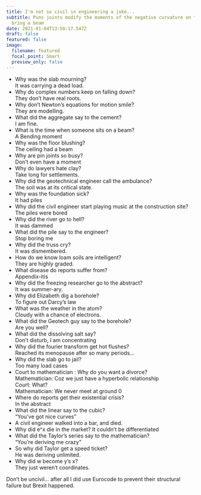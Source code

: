 ```yaml
---
title: I'm not so civil in engineering a joke...
subtitle: Puns joints modify the moments of the negative curvature on faces to
  bring a beam
date: 2021-01-04T13:50:17.547Z
draft: false
featured: false
image:
  filename: featured
  focal_point: Smart
  preview_only: false
---
```

* Why was the slab mourning?\
  It was carrying a dead load.
* Why do complex numbers keep on falling down?\
  They don’t have real roots.
* Why don’t Newton’s equations for motion smile?\
  They are modelling.
* What did the aggregate say to the cement?\
  I am fine.
* What is the time when someone sits on a beam?\
  A Bending moment
* Why was the floor blushing?\
  The ceiling had a beam
* Why are pin joints so busy?\
  Don’t even have a moment
* Why do lawyers hate clay?\
  Take long for settlements.
* Why did the geotechnical engineer call the ambulance?\
  The soil was at its critical state.
* Why was the foundation sick?\
  It had piles
* Why did the civil engineer start playing music at the construction site?\
  The piles were bored
* Why did the river go to hell?\
  It was dammed
* What did the pile say to the engineer?\
  Stop boring me
* Why did the truss cry?\
  It was dismembered.
* How do we know loam soils are intelligent?\
  They are highly graded.
* What disease do reports suffer from?\
  Appendix-itis
* Why did the freezing researcher go to the abstract?\
  It was summer-ary.
* Why did Elizabeth dig a borehole?\
  To figure out Darcy’s law
* What was the weather in the atom?\
  Cloudy with a chance of electrons.
* What did the Geotech guy say to the borehole?\
  Are you well?
* What did the dissolving salt say?\
  Don’t disturb, I am concentrating
* Why did the fourier transform get hot flushes?\
  Reached its menopause after so many periods…
* Why did the slab go to jail?\
  Too many load cases
* Court to mathematician : Why do you want a divorce?\
  Mathematician: Coz we just have a hyperbolic relationship\
  Court: What?\
  Mathematician: We never meet at ground 0
* Where do reports get their existential crisis?\
  In the abstract
* What did the linear say to the cubic?\
  “You’ve got nice curves”
* A civil engineer walked into a bar, and died.
* Why did e^x die in the market? It couldn’t be differentiated
* What did the Taylor’s series say to the mathematician?\
  “You’re deriving me crazy”
* So why did Taylor get a speed ticket?\
  He was deriving unlimited.
* Why did w become y’s x?\
  They just weren’t coordinates.

Don’t be uncivil… after all I did use Eurocode to prevent their structural failure but Brexit happened.